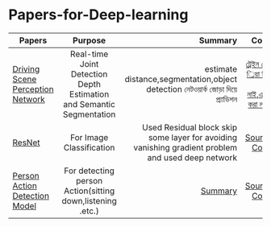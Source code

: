 # Papers-for-Deep-learning
| Papers                                                     |    Purpose                           |                    Summary                       |Code|
| ---------------------------------------------------------- |:------------------------------------:| ------------------------------------------------:|---:|
|[Driving Scene Perception Network](https://arxiv.org/pdf/1803.03778.pdf)| Real-time Joint Detection Depth Estimation and Semantic Segmentation|estimate distance,segmentation,object detection নেটওয়ার্ক জোড়া দিয়ে প্র্যাডিশন  |[ট্রেইন টেস্ট ্নিয়া কিছু কয় নাই,এডিট করা লাগব](https://github.com/liangfu/dspnet) 
|[ResNet](https://arxiv.org/pdf/1512.03385.pdf)|For Image Classification|Used Residual block skip some layer for avoiding vanishing gradient problem and used deep network|[Source Code](https://github.com/pytorch/vision/blob/master/torchvision/models/resnet.py)|
|[Person Action Detection Model](https://arxiv.org/pdf/1812.11631v2.pdf)|For detecting person Action(sitting down,listening .etc.)|[Summary](https://docs.google.com/document/d/19obrxCXD__hwg1aR2RiQ-Ky0wEDJcjCx9VSs0osJPKc/edit?usp=sharing)|[Source Code](https://github.com/oulutan/ACAM_Demo)|

                                   
